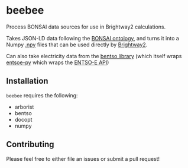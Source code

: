 # beebee

Process BONSAI data sources for use in Brightway2 calculations.

Takes JSON-LD data following the [BONSAI ontology](https://github.com/BONSAMURAIS/ontology), and turns it into a Numpy [.npy](https://www.numpy.org/neps/nep-0001-npy-format.html) files that can be used directly by [Brightway2](https://brightwaylca.org/).

Can also take electricity data from the [bentso library](https://github.com/BONSAMURAIS/bentso) (which itself wraps [entsoe-py](https://github.com/EnergieID/entsoe-py) which wraps the [ENTSO-E API](https://transparency.entsoe.eu/content/static_content/Static%20content/web%20api/Guide.html))

## Installation

`beebee` requires the following:

* arborist
* bentso
* docopt
* numpy

## Contributing

Please feel free to either file an issues or submit a pull request!

